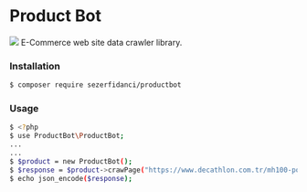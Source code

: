 # Product Bot

![](https://img.shields.io/github/release/pandao/editor.md.svg)
E-Commerce web site data crawler library.

### Installation
```sh
$ composer require sezerfidanci/productbot
```
### Usage
```sh
$ <?php
$ use ProductBot\ProductBot;
...
...
$ $product = new ProductBot();
$ $response = $product->crawPage("https://www.decathlon.com.tr/mh100-polar-id_8492976.html");
$ echo json_encode($response);
```

